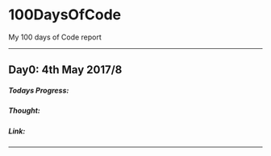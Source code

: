 # 100DaysOfCode
My 100 days of Code report

---
## Day0: 4th May 2017/8

##### Todays Progress:

##### Thought:

##### Link:

---
